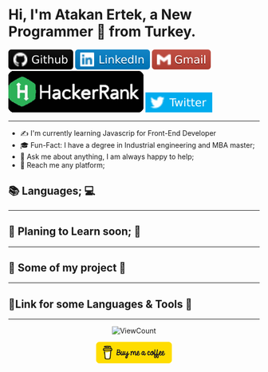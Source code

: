 # **Hi, I'm Atakan Ertek, a New Programmer 🚀 from Turkey.**

[![github](https://raw.githubusercontent.com/Overated/Fae/49bb58fa24d5550307de9ec7116c7502023524fc/images/-Github-000.svg)](https://github.com/Overated) 
[![linked-in](https://raw.githubusercontent.com/Overated/Fae/49bb58fa24d5550307de9ec7116c7502023524fc/images/-LinkedIn-blue.svg)](https://www.linkedin.com/in/atakan-ertek-4a728550/)
[![gmail](https://raw.githubusercontent.com/Overated/Fae/49bb58fa24d5550307de9ec7116c7502023524fc/images/-Gmail-c14438.svg)](mailto:faertek123@gmail.com) 
[![instagram](https://raw.githubusercontent.com/Overated/Fae/master/images/HackerRank.png)](https://www.instagram.com/atakannnnnn/)
[![twitter](https://raw.githubusercontent.com/Overated/Fae/49bb58fa24d5550307de9ec7116c7502023524fc/images/-Twitter-blue.svg)](https://twitter.com/atakanertek3)






----

* ✍️ I'm currently learning Javascrip for Front-End Developer
* 🎓 Fun-Fact: I have a degree in Industrial engineering and MBA master;
* 💬 Ask me about anything, I am always happy to help;
* 📧 Reach me any platform;

## 📚 **Languages;** 💻
---


## 📅 **Planing to Learn soon;** 🚧
---

## 💼 **Some of my project** 📌
---


## 🔗**Link for some Languages & Tools** 🔗
---




<!-- Your hits or visitors
site: http://hits.dwyl.com or https://visitor-badge.glitch.me
Both apis are in trouble due to the number of requests, if you know any other to register visitors, great
-->

<p align="center">
    <img alt="ViewCount" src=https://visitor-badge.glitch.me/badge?page_id=Overated&left_color=grey&right_color=green />
</p>

<p align="center">
    <a href="https://www.buymeacoffee.com/faertek1236" target="_blank">
      <img width="30%" alt="Buy me a coffee" src="https://raw.githubusercontent.com/Overated/Fae/master/images/buymecoffee.png"/>
    </a>
</p>
